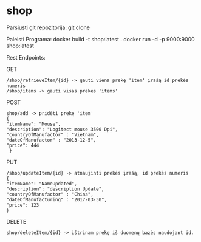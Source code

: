 # shop
Parsiusti git repozitorija:
  git clone 
  
Paleisti Programa:
  docker build -t shop:latest .
  docker run -d -p 9000:9000 shop:latest
  
Rest Endpoints:
 
  GET
  
    /shop/retrieveItem/{id} -> gauti viena prekę 'item' įrašą id prekės numeris
    /shop/items -> gauti visas prekes 'items'
    
  POST
  
    shop/add -> pridėti prekę 'item'
    {
    "itemName": "Mouse",
    "description": "Logitect mouse 3500 Dpi",
    "countryOfManufactor" : "Vietnam",
    "dateOfManufactor" : "2013-12-5",
    "price": 444
     }
     
  PUT
  
    /shop/updateItem/{id} -> atnaujinti prekės įrašą, id prekės numeris
    {
    "itemName": "NameUpdated",
    "description": "description Update",
    "countryOfManufactor" : "China",
    "dateOfManufacturing" : "2017-03-30",
    "price": 123
    }
    
  DELETE
  
    shop/deleteItem/{id} -> ištrinam prekę iš duomenų bazės naudojant id.
